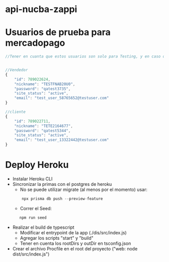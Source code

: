 # api-nucba-zappi

# Usuarios de prueba para mercadopago

```javascript
//Tener en cuanta que estos usuarios son solo para Testing, y en caso de no ser utilizados durante 60 dias corridos, seran automaticamente eliminados de mercadopago


//Vendedor
{
    "id": 789022624,
    "nickname": "TESTFNAB20U0",
    "password": "qatest3735",
    "site_status": "active",
    "email": "test_user_58765652@testuser.com"
}

//cliente
{
    "id": 789022711,
    "nickname": "TETE2164677",
    "password": "qatest5344",
    "site_status": "active",
    "email": "test_user_13322442@testuser.com"
}
```

# Deploy Heroku

- Instalar Heroku CLI
- Sincronizar la primas con el postgres de heroku
  - No se puede utilizar migrate (al menos por el momento) usar:
  ```javascript
      npx prisma db push --preview-feature
  ```
  - Correr el Seed:
  ```javascript
     npm run seed
  ```
- Realizar el build de typescript
  - Modificar el entrypoint de la app (./dis/src/index.js)
  - Agregar los scripts "start" y "build"
  - Tener en cuenta los rootDirs y outDir en tsconfig.json
- Crear el archivo Procfile en el root del proyecto ("web: node dist/src/index.js")
